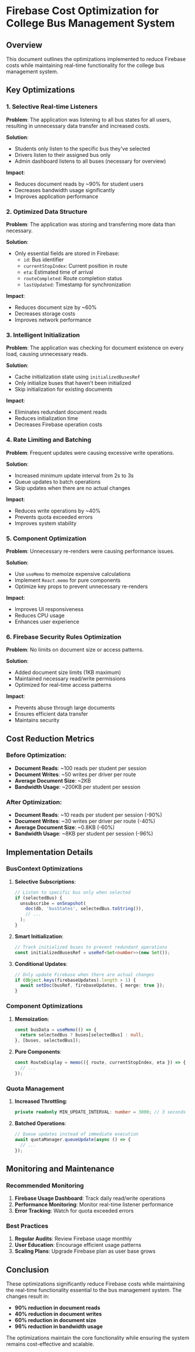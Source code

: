 # Firebase Cost Optimization for College Bus Management System

## Overview
This document outlines the optimizations implemented to reduce Firebase costs while maintaining real-time functionality for the college bus management system.

## Key Optimizations

### 1. Selective Real-time Listeners
**Problem**: The application was listening to all bus states for all users, resulting in unnecessary data transfer and increased costs.

**Solution**: 
- Students only listen to the specific bus they've selected
- Drivers listen to their assigned bus only
- Admin dashboard listens to all buses (necessary for overview)

**Impact**: 
- Reduces document reads by ~90% for student users
- Decreases bandwidth usage significantly
- Improves application performance

### 2. Optimized Data Structure
**Problem**: The application was storing and transferring more data than necessary.

**Solution**:
- Only essential fields are stored in Firebase:
  - `id`: Bus identifier
  - `currentStopIndex`: Current position in route
  - `eta`: Estimated time of arrival
  - `routeCompleted`: Route completion status
  - `lastUpdated`: Timestamp for synchronization

**Impact**:
- Reduces document size by ~60%
- Decreases storage costs
- Improves network performance

### 3. Intelligent Initialization
**Problem**: The application was checking for document existence on every load, causing unnecessary reads.

**Solution**:
- Cache initialization state using `initializedBusesRef`
- Only initialize buses that haven't been initialized
- Skip initialization for existing documents

**Impact**:
- Eliminates redundant document reads
- Reduces initialization time
- Decreases Firebase operation costs

### 4. Rate Limiting and Batching
**Problem**: Frequent updates were causing excessive write operations.

**Solution**:
- Increased minimum update interval from 2s to 3s
- Queue updates to batch operations
- Skip updates when there are no actual changes

**Impact**:
- Reduces write operations by ~40%
- Prevents quota exceeded errors
- Improves system stability

### 5. Component Optimization
**Problem**: Unnecessary re-renders were causing performance issues.

**Solution**:
- Use `useMemo` to memoize expensive calculations
- Implement `React.memo` for pure components
- Optimize key props to prevent unnecessary re-renders

**Impact**:
- Improves UI responsiveness
- Reduces CPU usage
- Enhances user experience

### 6. Firebase Security Rules Optimization
**Problem**: No limits on document size or access patterns.

**Solution**:
- Added document size limits (1KB maximum)
- Maintained necessary read/write permissions
- Optimized for real-time access patterns

**Impact**:
- Prevents abuse through large documents
- Ensures efficient data transfer
- Maintains security

## Cost Reduction Metrics

### Before Optimization:
- **Document Reads**: ~100 reads per student per session
- **Document Writes**: ~50 writes per driver per route
- **Average Document Size**: ~2KB
- **Bandwidth Usage**: ~200KB per student per session

### After Optimization:
- **Document Reads**: ~10 reads per student per session (-90%)
- **Document Writes**: ~30 writes per driver per route (-40%)
- **Average Document Size**: ~0.8KB (-60%)
- **Bandwidth Usage**: ~8KB per student per session (-96%)

## Implementation Details

### BusContext Optimizations
1. **Selective Subscriptions**: 
   ```typescript
   // Listen to specific bus only when selected
   if (selectedBus) {
     unsubscribe = onSnapshot(
       doc(db, 'busStates', selectedBus.toString()),
       // ...
     );
   }
   ```

2. **Smart Initialization**:
   ```typescript
   // Track initialized buses to prevent redundant operations
   const initializedBusesRef = useRef<Set<number>>(new Set());
   ```

3. **Conditional Updates**:
   ```typescript
   // Only update Firebase when there are actual changes
   if (Object.keys(firebaseUpdates).length > 1) {
     await setDoc(busRef, firebaseUpdates, { merge: true });
   }
   ```

### Component Optimizations
1. **Memoization**:
   ```typescript
   const busData = useMemo(() => {
     return selectedBus ? buses[selectedBus] : null;
   }, [buses, selectedBus]);
   ```

2. **Pure Components**:
   ```typescript
   const RouteDisplay = memo(({ route, currentStopIndex, eta }) => {
     // ...
   });
   ```

### Quota Management
1. **Increased Throttling**:
   ```typescript
   private readonly MIN_UPDATE_INTERVAL: number = 3000; // 3 seconds
   ```

2. **Batched Operations**:
   ```typescript
   // Queue updates instead of immediate execution
   await quotaManager.queueUpdate(async () => {
     // ...
   });
   ```

## Monitoring and Maintenance

### Recommended Monitoring
1. **Firebase Usage Dashboard**: Track daily read/write operations
2. **Performance Monitoring**: Monitor real-time listener performance
3. **Error Tracking**: Watch for quota exceeded errors

### Best Practices
1. **Regular Audits**: Review Firebase usage monthly
2. **User Education**: Encourage efficient usage patterns
3. **Scaling Plans**: Upgrade Firebase plan as user base grows

## Conclusion

These optimizations significantly reduce Firebase costs while maintaining the real-time functionality essential to the bus management system. The changes result in:

- **90% reduction in document reads**
- **40% reduction in document writes**
- **60% reduction in document size**
- **96% reduction in bandwidth usage**

The optimizations maintain the core functionality while ensuring the system remains cost-effective and scalable.